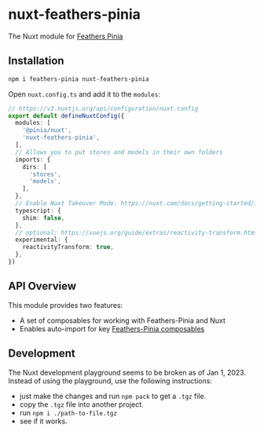 # nuxt-feathers-pinia

The Nuxt module for [Feathers Pinia](https://v2.feathers-pinia.pages.dev)

## Installation

```bash
npm i feathers-pinia nuxt-feathers-pinia
```

Open `nuxt.config.ts` and add it to the `modules`:

```ts
// https://v3.nuxtjs.org/api/configuration/nuxt.config
export default defineNuxtConfig({
  modules: [
    '@pinia/nuxt',
    'nuxt-feathers-pinia',
  ],
  // Allows you to put stores and models in their own folders
  imports: {
    dirs: [
      'stores',
      'models',
    ],
  },
  // Enable Nuxt Takeover Mode: https://nuxt.com/docs/getting-started/installation#prerequisites
  typescript: {
    shim: false,
  },
  // optional: https://vuejs.org/guide/extras/reactivity-transform.html
  experimental: {
    reactivityTransform: true,
  },
})
```

## API Overview

This module provides two features:

- A set of composables for working with Feathers-Pinia and Nuxt
- Enables auto-import for key [Feathers-Pinia composables](https://v2.feathers-pinia.pages.dev/guide/nuxt-module)

## Development

The Nuxt development playground seems to be broken as of Jan 1, 2023. Instead of using the playground,
use the following instructions:

- just make the changes and run `npm pack` to get a `.tgz` file.
- copy the `.tgz` file into another project.
- run `npm i ./path-to-file.tgz`
- see if it works.
